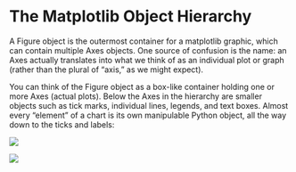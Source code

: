 # The Matplotlib Object Hierarchy

A Figure object is the outermost container for a matplotlib graphic, which can contain multiple Axes objects. One source of confusion is the name: an Axes actually translates into what we think of as an individual plot or graph (rather than the plural of “axis,” as we might expect).

You can think of the Figure object as a box-like container holding one or more Axes (actual plots). Below the Axes in the hierarchy are smaller objects such as tick marks, individual lines, legends, and text boxes. Almost every “element” of a chart is its own manipulable Python object, all the way down to the ticks and labels:

![](./fig1.png)

![](./fig2.png)
